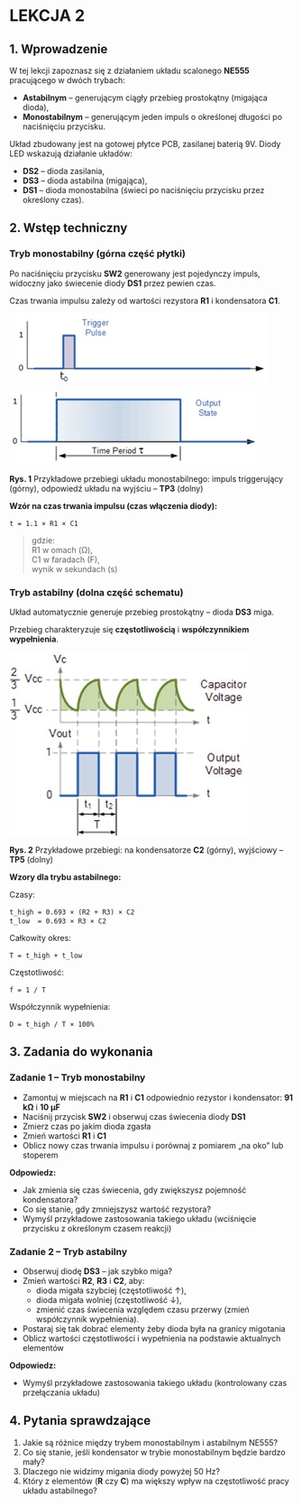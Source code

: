 # LEKCJA 2

## 1. Wprowadzenie

W tej lekcji zapoznasz się z działaniem układu scalonego **NE555** pracującego w dwóch trybach:

- **Astabilnym** – generującym ciągły przebieg prostokątny (migająca dioda),
- **Monostabilnym** – generującym jeden impuls o określonej długości po naciśnięciu przycisku.

Układ zbudowany jest na gotowej płytce PCB, zasilanej baterią 9V. Diody LED wskazują działanie układów:

- **DS2** – dioda zasilania,
- **DS3** – dioda astabilna (migająca),
- **DS1** – dioda monostabilna (świeci po naciśnięciu przycisku przez określony czas).



## 2. Wstęp techniczny

### Tryb monostabilny (górna część płytki)

Po naciśnięciu przycisku **SW2** generowany jest pojedynczy impuls, widoczny jako świecenie diody **DS1** przez pewien czas.

Czas trwania impulsu zależy od wartości rezystora **R1** i kondensatora **C1**.

![Przebiegi układu monostabilnego - trigger pulse](media/impuls_triggerujacy.jpg)

![Przebiegi układu monostabilnego - odpowiedź układu](media/odpowiedz_ukladu.jpg)


**Rys. 1** Przykładowe przebiegi układu monostabilnego: impuls triggerujący (górny), odpowiedź układu na wyjściu – **TP3** (dolny)

**Wzór na czas trwania impulsu (czas włączenia diody):**

```
t = 1.1 × R1 × C1
```

> gdzie:  
> R1 w omach (Ω),  
> C1 w faradach (F),  
> wynik w sekundach (s)


### Tryb astabilny (dolna część schematu)

Układ automatycznie generuje przebieg prostokątny – dioda **DS3** miga.

Przebieg charakteryzuje się **częstotliwością** i **współczynnikiem wypełnienia**.

![Przebiegi kondensatora](media/przebiegi_kondensatora.jpg)

 **Rys. 2** Przykładowe przebiegi: na kondensatorze **C2** (górny), wyjściowy – **TP5** (dolny)

**Wzory dla trybu astabilnego:**

Czasy:

```
t_high = 0.693 × (R2 + R3) × C2
t_low  = 0.693 × R3 × C2
```

Całkowity okres:

```
T = t_high + t_low
```

Częstotliwość:

```
f = 1 / T
```

Współczynnik wypełnienia:

```
D = t_high / T × 100%
```


## 3. Zadania do wykonania

### Zadanie 1 – Tryb monostabilny

- Zamontuj w miejscach na **R1** i **C1** odpowiednio rezystor i kondensator: **91 kΩ** i **10 μF**
- Naciśnij przycisk **SW2** i obserwuj czas świecenia diody **DS1**
- Zmierz czas po jakim dioda zgasła
- Zmień wartości **R1** i **C1**
- Oblicz nowy czas trwania impulsu i porównaj z pomiarem „na oko” lub stoperem

**Odpowiedz:**

- Jak zmienia się czas świecenia, gdy zwiększysz pojemność kondensatora?
- Co się stanie, gdy zmniejszysz wartość rezystora?
- Wymyśl przykładowe zastosowania takiego układu (wciśnięcie przycisku z określonym czasem reakcji)



### Zadanie 2 – Tryb astabilny

- Obserwuj diodę **DS3** – jak szybko miga?
- Zmień wartości **R2**, **R3** i **C2**, aby:
  - dioda migała szybciej (częstotliwość ↑),
  - dioda migała wolniej (częstotliwość ↓),
  - zmienić czas świecenia względem czasu przerwy (zmień współczynnik wypełnienia).
- Postaraj się tak dobrać elementy żeby dioda była na granicy migotania
- Oblicz wartości częstotliwości i wypełnienia na podstawie aktualnych elementów

**Odpowiedz:**

- Wymyśl przykładowe zastosowania takiego układu (kontrolowany czas przełączania układu)



## 4. Pytania sprawdzające

1. Jakie są różnice między trybem monostabilnym i astabilnym NE555?
2. Co się stanie, jeśli kondensator w trybie monostabilnym będzie bardzo mały?
3. Dlaczego nie widzimy migania diody powyżej 50 Hz?
4. Który z elementów (**R** czy **C**) ma większy wpływ na częstotliwość pracy układu astabilnego?